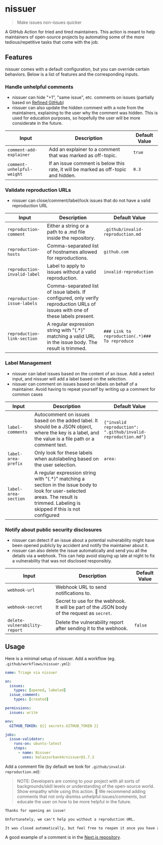# nissuer

> Make issues non-issues quicker

A GitHub Action for tried and tired maintainers. This action is meant to help maintainers of open-source projects by automating some of the more tedious/repetitive tasks that come with the job.

## Features

nissuer comes with a default configuration, but you can override certain behaviors. Below is a list of features and the corresponding inputs.

### Handle unhelpful comments

- nissuer can hide "+1", "same issue", etc. comments on issues (partially based on [Refined GitHub](https://github.com/refined-github/refined-github/blob/c864a20b57bb433aaf3952f88d83c9fc481ae6ff/source/helpers/is-low-quality-comment.ts#L2-L3))
- nissuer can also update the hidden comment with a note from the maintainers, explaining to the user why the comment was hidden. This is used for education purposes, so hopefully the user will be more considerate in the future.

| Input                      | Description                                                                        | Default Value |
| -------------------------- | ---------------------------------------------------------------------------------- | ------------- |
| `comment-add-explainer`    | Add an explainer to a comment that was marked as off-topic.                        | `true`        |
| `comment-unhelpful-weight` | If an issue comment is below this rate, it will be marked as off-topic and hidden. | `0.3`         |

### Validate reproduction URLs

- nissuer can close/comment/label/lock issues that do not have a valid reproduction URL

| Input                        | Description                                                                                                                    | Default Value                                  |
| ---------------------------- | ------------------------------------------------------------------------------------------------------------------------------ | ---------------------------------------------- |
| `reproduction-comment`       | Either a string or a path to a .md file inside the repository.                                                                 | `.github/invalid-reproduction.md`              |
| `reproduction-hosts`         | Comma-separated list of hostnames allowed for reproductions.                                                                   | `github.com`                                   |
| `reproduction-invalid-label` | Label to apply to issues without a valid reproduction.                                                                         | `invalid-reproduction`                         |
| `reproduction-issue-labels`  | Comma-separated list of issue labels. If configured, only verify reproduction URLs of issues with one of these labels present. |                                                |
| `reproduction-link-section`  | A regular expression string with "(.\*)" matching a valid URL in the issue body. The result is trimmed.                        | `### Link to reproduction(.*)### To reproduce` |

### Label Management

- nissuer can label issues based on the content of an issue. Add a select input, and nissuer will add a label based on the selection.
- nissuer can comment on issues based on labels on behalf of a maintainer. Avoid having to repeat yourself by writing up a comment for common cases

| Input                | Description                                                                                                                                                                         | Default Value                                                 |
| -------------------- | ----------------------------------------------------------------------------------------------------------------------------------------------------------------------------------- | ------------------------------------------------------------- |
| `label-comments`     | Autocomment on issues based on the added label. It should be a JSON object, where the key is a label, and the value is a file path or a comment text.                               | `{"invalid reproduction": ".github/invalid-reproduction.md"}` |
| `label-area-prefix`  | Only look for these labels when autolabeling based on the user selection.                                                                                                           | `area:`                                                       |
| `label-area-section` | A regular expression string with "(.\*)" matching a section in the issue body to look for user-selected areas. The result is trimmed. Labeling is skipped if this is not configured |                                                               |

### Notify about public security disclosures

- nissuer can detect if an issue about a potential vulnerability might have been opened publicly by accident and notify the maintainer about it.
- nissuer can also delete the issue automatically and send you all the details via a webhook. This can help avoid staying up late at night to fix a vulnerability that was not disclosed responsibly.

| Input                         | Description                                                                                 | Default Value |
| ----------------------------- | ------------------------------------------------------------------------------------------- | ------------- |
| `webhook-url`                 | Webhook URL to send notifications to.                                                       |               |
| `webhook-secret`              | Secret to use for the webhook. It will be part of the JSON body of the request as `secret`. |               |
| `delete-vulnerability-report` | Delete the vulnerability report after sending it to the webhook.                            | `false`       |

## Usage

Here is a minimal setup of nissuer. Add a workflow (eg. `.github/workflows/nissuer.yml`):

```.github/workflows/nissuer.yml
name: Triage via nissuer

on:
  issues:
    types: [opened, labeled]
  issue_comment:
    types: [created]

permissions:
  issues: write

env:
  GITHUB_TOKEN: ${{ secrets.GITHUB_TOKEN }}

jobs:
  issue-validator:
    runs-on: ubuntu-latest
    steps:
      - name: Nissuer
        uses: balazsorban44/nissuer@1.7.3
```

Add a comment file (by default we look for `.github/invalid-reproduction.md`):

> NOTE: Developers are coming to your project with all sorts of backgrounds/skill levels or understanding of the open-source world. Show empathy while using this action. 💚 We recommend adding comments that not only dismiss unhelpful issues/comments, but educate the user on how to be more helpful in the future.

```md
Thanks for opening an issue!

Unfortunately, we can't help you without a reproduction URL.

It was closed automatically, but feel free to reopen it once you have a reproduction URL.
```

A good example of a comment is in the [Next.js repository](https://github.com/vercel/next.js/blob/canary/.github/invalid-link.md).

